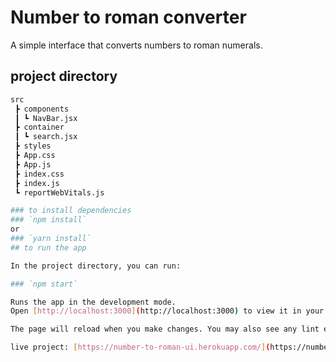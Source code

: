 # Number to roman converter 
A simple interface that converts numbers to roman numerals.
## project directory
```bash
src
 ┣ components
 ┃ ┗ NavBar.jsx
 ┣ container
 ┃ ┗ search.jsx
 ┣ styles
 ┣ App.css
 ┣ App.js
 ┣ index.css
 ┣ index.js
 ┗ reportWebVitals.js

### to install dependencies
### `npm install`
or 
### `yarn install`
## to run the app

In the project directory, you can run:

### `npm start`

Runs the app in the development mode.
Open [http://localhost:3000](http://localhost:3000) to view it in your browser.

The page will reload when you make changes. You may also see any lint errors in the console.

live project: [https://number-to-roman-ui.herokuapp.com/](https://number-to-roman-ui.herokuapp.com/)

```